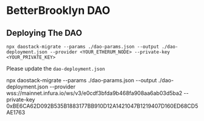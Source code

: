 # BetterBrooklyn DAO
## Deploying The DAO
`npx daostack-migrate --params ./dao-params.json --output ./dao-deployment.json --provider <YOUR_ETHERUM_NODE> --private-key <YOUR_PRIVATE_KEY>`

Please update the `dao-deployment.json`

npx daostack-migrate --params ./dao-params.json --output ./dao-deployment.json --provider wss://mainnet.infura.io/ws/v3/e0cdf3bfda9b468fa908aa6ab03d5ba2 --private-key 0xBE6CA62D092B535B1883177BB910D12A1421047B1219407D160ED68CD5AE1763
